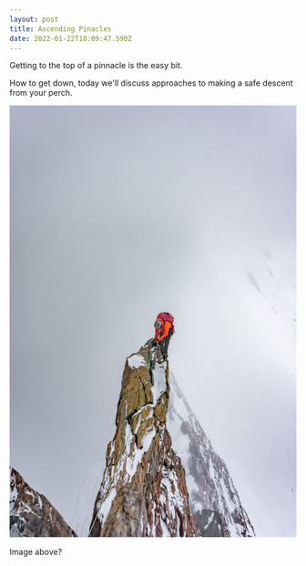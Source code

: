 ```yaml
---
layout: post
title: Ascending Pinacles
date: 2022-01-22T18:09:47.590Z
---
```

Getting to the top of a pinnacle is the easy bit.

How to get down, today we'll discuss approaches to making a safe descent from your perch.

![alt text](/src/images/uploads/sylvain-mauroux-uiqebdwseme-unsplash.jpg "Up and down")

Image above?